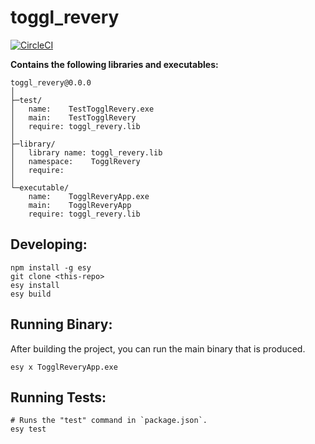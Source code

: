 # toggl_revery


[![CircleCI](https://circleci.com/gh/yourgithubhandle/toggl_revery/tree/master.svg?style=svg)](https://circleci.com/gh/yourgithubhandle/toggl_revery/tree/master)


**Contains the following libraries and executables:**

```
toggl_revery@0.0.0
│
├─test/
│   name:    TestTogglRevery.exe
│   main:    TestTogglRevery
│   require: toggl_revery.lib
│
├─library/
│   library name: toggl_revery.lib
│   namespace:    TogglRevery
│   require:
│
└─executable/
    name:    TogglReveryApp.exe
    main:    TogglReveryApp
    require: toggl_revery.lib
```

## Developing:

```
npm install -g esy
git clone <this-repo>
esy install
esy build
```

## Running Binary:

After building the project, you can run the main binary that is produced.

```
esy x TogglReveryApp.exe 
```

## Running Tests:

```
# Runs the "test" command in `package.json`.
esy test
```
